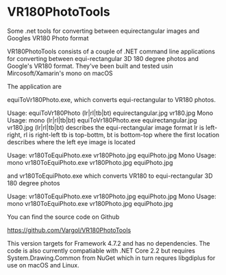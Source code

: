 # VR180PhotoTools
Some .net tools for converting between equirectangular images and Googles VR180 Photo format

VR180PhotoTools consists of a couple of .NET command line applications for converting between equi-rectangular 3D 180 degree photos and Google's VR180 format.
They've been built and tested usin Mircosoft/Xamarin's mono on macOS

The application are

equiToVr180Photo.exe, which converts equi-rectangular to VR180 photos.

Usage: equiToVr180Photo (lr|rl|tb|bt) equirectangular.jpg vr180.jpg
Mono Usage: mono (lr|rl|tb|bt) equiToVr180Photo.exe equirectangular.jpg vr180.jpg
    (lr|rl|tb|bt) describes the equi-rectangular image format
    lr is left-right, rl is right-left
    tb is top-bottm, bt is bottom-top
  where the first location describes where the left eye image is located

Usage: vr180ToEquiPhoto.exe vr180Photo.jpg equiPhoto.jpg
Mono Usage: mono vr180ToEquiPhoto.exe vr180Photo.jpg equiPhoto.jpg

and vr180ToEquiPhoto.exe which converts VR180 to equi-rectangular 3D 180 degree photos

Usage: vr180ToEquiPhoto.exe vr180Photo.jpg equiPhoto.jpg
Mono Usage: mono vr180ToEquiPhoto.exe vr180Photo.jpg equiPhoto.jpg


You can find the source code on Github

https://github.com/Vargol/VR180PhotoTools

This version targets for Framework 4.7.2 and has no dependencies.
The code is also currently compatiable with .NET Core 2.2 but requires System.Drawing.Common
from NuGet which in turn requres libgdiplus for use on macOS and Linux.
